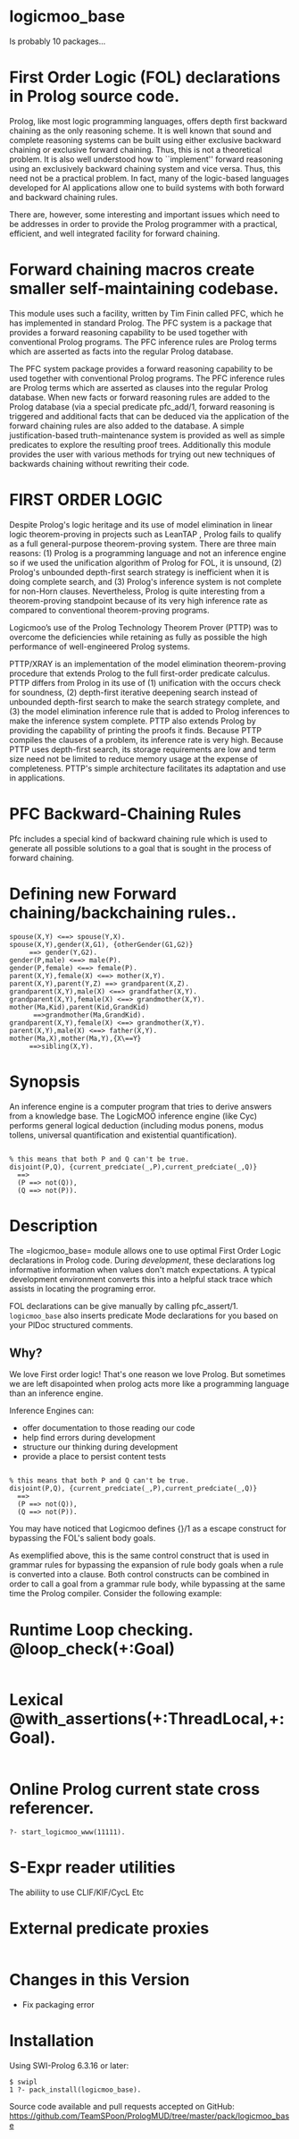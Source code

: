 # logicmoo_base

Is probably 10 packages... 
 

# First Order Logic (FOL) declarations in Prolog source code. 

Prolog, like most logic programming languages, offers depth first backward chaining as the only reasoning scheme. It is well known that sound and complete reasoning systems can be built using either exclusive backward chaining or exclusive forward chaining. Thus, this is not a theoretical problem. It is also well understood how to ``implement'' forward reasoning using an exclusively backward chaining system and vice versa. Thus, this need not be a practical problem. In fact, many of the logic-based languages developed for AI applications allow one to build systems with both forward and backward chaining rules.

There are, however, some interesting and important issues which need to be addresses in order to provide the Prolog programmer with a practical, efficient, and well integrated facility for forward chaining.

# Forward chaining macros create smaller self-maintaining codebase.

This module uses such a facility, written by Tim Finin called PFC, which he has implemented in standard Prolog. The PFC system is a package that provides a forward reasoning capability to be used together with conventional Prolog programs. The PFC inference rules are Prolog terms which are asserted as facts into the regular Prolog database.

The PFC system package provides a forward reasoning capability to be used together with conventional Prolog programs. The PFC inference rules are Prolog terms which are asserted as clauses into the regular Prolog database. When new facts or forward reasoning rules are added to the Prolog database (via a special predicate pfc_add/1, forward reasoning is triggered and additional facts that can be deduced via the application of the forward chaining rules are also added to the database. A simple justification-based truth-maintenance system is provided as well as simple predicates to explore the resulting proof trees.   Additionally this module provides the user with various methods for trying out new techniques of backwards chaining without rewriting their code.

# FIRST ORDER LOGIC 
Despite Prolog's logic heritage and its use of model elimination in linear logic theorem-proving in projects such as LeanTAP , Prolog fails to qualify as a full general-purpose theorem-proving system. There are three main reasons: (1) Prolog is a programming language and not an inference engine so if we used  the unification algorithm of Prolog for FOL, it is unsound,  (2) Prolog's unbounded depth-first search strategy is inefficient when it is doing complete search, and (3) Prolog's inference system is not complete for non-Horn clauses. Nevertheless, Prolog is quite interesting from a theorem-proving standpoint because of its very high inference rate as compared to conventional theorem-proving programs. 

Logicmoo’s use of the Prolog Technology Theorem Prover (PTTP) was to overcome the deficiencies while retaining as fully as possible the high performance of well-engineered Prolog systems.

PTTP/XRAY is an implementation of the model elimination theorem-proving procedure that extends Prolog to the full first-order predicate calculus. PTTP differs from Prolog in its use of (1) unification with the occurs check for soundness, (2) depth-first iterative deepening search instead of unbounded depth-first search to make the search strategy complete, and (3) the model elimination inference rule that is added to Prolog inferences to make the inference system complete. PTTP also extends Prolog by providing the capability of printing the proofs it finds. Because PTTP compiles the clauses of a problem, its inference rate is very high. Because PTTP uses depth-first search, its storage requirements are low and term size need not be limited to reduce memory usage at the expense of completeness. PTTP's simple architecture facilitates its adaptation and use in applications.

# PFC Backward-Chaining Rules
Pfc includes a special kind of backward chaining rule which is used to generate all possible solutions to a goal that is sought in the process of forward chaining.     


# Defining new Forward chaining/backchaining rules..

````
spouse(X,Y) <==> spouse(Y,X).
spouse(X,Y),gender(X,G1), {otherGender(G1,G2)}
     ==> gender(Y,G2).
gender(P,male) <==> male(P).
gender(P,female) <==> female(P).
parent(X,Y),female(X) <==> mother(X,Y).
parent(X,Y),parent(Y,Z) ==> grandparent(X,Z).
grandparent(X,Y),male(X) <==> grandfather(X,Y).
grandparent(X,Y),female(X) <==> grandmother(X,Y).
mother(Ma,Kid),parent(Kid,GrandKid)
      ==>grandmother(Ma,GrandKid).
grandparent(X,Y),female(X) <==> grandmother(X,Y).
parent(X,Y),male(X) <==> father(X,Y).
mother(Ma,X),mother(Ma,Y),{X\==Y}
     ==>sibling(X,Y).

````



# Synopsis

An inference engine is a computer program that tries to derive answers from a knowledge base.  The LogicMOO inference engine (like Cyc) performs general logical deduction (including modus ponens, modus tollens, universal quantification and existential quantification).
````

% this means that both P and Q can't be true.
disjoint(P,Q), {current_predciate(_,P),current_predciate(_,Q)}
  ==>
  (P ==> not(Q)),
  (Q ==> not(P)).

````

# Description

The =logicmoo_base= module allows one to use optimal First Order Logic declarations in Prolog code.
During *development*, these declarations log informative information when values don't match
expectations.  A typical development environment converts this into a helpful
stack trace which assists in locating the programing error.

FOL declarations can be give manually by calling pfc_assert/1.  `logicmoo_base` also inserts
predicate Mode declarations for you based on your PlDoc structured comments.  

## Why?

We love First order logic!  That's one reason we love Prolog. But
sometimes we are left disapointed when prolog acts more like a programming language than an inference engine.  

Inference Engines can:

  * offer documentation to those reading our code
  * help find errors during development
  * structure our thinking during development
  * provide a place to persist content tests 


````

% this means that both P and Q can't be true.
disjoint(P,Q), {current_predciate(_,P),current_predciate(_,Q)}
  ==>
  (P ==> not(Q)),
  (Q ==> not(P)).

````

You may have noticed that Logicmoo defines {}/1 as a escape construct for bypassing the FOL's salient body goals. 


As exemplified above, this is the same control construct that is used in grammar rules for bypassing the expansion of rule body goals when a rule is converted into a clause. 
Both control constructs can be combined in order to call a goal from a grammar rule body, while bypassing at the same time the Prolog compiler. Consider the following example:





# Runtime Loop checking.  @loop_check(+:Goal)

````
````


# Lexical @with_assertions(+:ThreadLocal,+:Goal).


````
````


# Online Prolog current state cross referencer.  
````
?- start_logicmoo_www(11111).

````

# S-Expr reader utilities

The abiliity to use CLIF/KIF/CycL Etc


# External predicate proxies 

````
````


# Changes in this Version

  * Fix packaging error

# Installation

Using SWI-Prolog 6.3.16 or later:

    $ swipl
    1 ?- pack_install(logicmoo_base).

Source code available and pull requests accepted on GitHub:
https://github.com/TeamSPoon/PrologMUD/tree/master/pack/logicmoo_base
